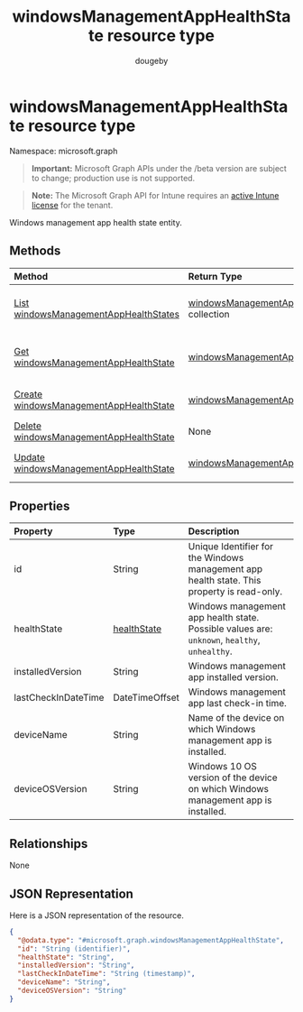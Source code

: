 ﻿---
title: "windowsManagementAppHealthState resource type"
description: "Windows management app health state entity."
author: "dougeby"
localization_priority: Normal
ms.prod: "intune"
doc_type: resourcePageType
---

# windowsManagementAppHealthState resource type

Namespace: microsoft.graph

> **Important:** Microsoft Graph APIs under the /beta version are subject to change; production use is not supported.

> **Note:** The Microsoft Graph API for Intune requires an [active Intune license](https://go.microsoft.com/fwlink/?linkid=839381) for the tenant.

Windows management app health state entity.

## Methods

| Method                                                                                                    | Return Type                                                                                                  | Description                                                                                                                                         |
| :-------------------------------------------------------------------------------------------------------- | :----------------------------------------------------------------------------------------------------------- | :-------------------------------------------------------------------------------------------------------------------------------------------------- |
| [List windowsManagementAppHealthStates](../api/intune-devices-windowsmanagementapphealthstate-list.md)    | [windowsManagementAppHealthState](../resources/intune-devices-windowsmanagementapphealthstate.md) collection | List properties and relationships of the [windowsManagementAppHealthState](../resources/intune-devices-windowsmanagementapphealthstate.md) objects. |
| [Get windowsManagementAppHealthState](../api/intune-devices-windowsmanagementapphealthstate-get.md)       | [windowsManagementAppHealthState](../resources/intune-devices-windowsmanagementapphealthstate.md)            | Read properties and relationships of the [windowsManagementAppHealthState](../resources/intune-devices-windowsmanagementapphealthstate.md) object.  |
| [Create windowsManagementAppHealthState](../api/intune-devices-windowsmanagementapphealthstate-create.md) | [windowsManagementAppHealthState](../resources/intune-devices-windowsmanagementapphealthstate.md)            | Create a new [windowsManagementAppHealthState](../resources/intune-devices-windowsmanagementapphealthstate.md) object.                              |
| [Delete windowsManagementAppHealthState](../api/intune-devices-windowsmanagementapphealthstate-delete.md) | None                                                                                                         | Deletes a [windowsManagementAppHealthState](../resources/intune-devices-windowsmanagementapphealthstate.md).                                        |
| [Update windowsManagementAppHealthState](../api/intune-devices-windowsmanagementapphealthstate-update.md) | [windowsManagementAppHealthState](../resources/intune-devices-windowsmanagementapphealthstate.md)            | Update the properties of a [windowsManagementAppHealthState](../resources/intune-devices-windowsmanagementapphealthstate.md) object.                |

## Properties

| Property            | Type                                                      | Description                                                                                  |
| :------------------ | :-------------------------------------------------------- | :------------------------------------------------------------------------------------------- |
| id                  | String                                                    | Unique Identifier for the Windows management app health state. This property is read-only.   |
| healthState         | [healthState](../resources/intune-devices-healthstate.md) | Windows management app health state. Possible values are: `unknown`, `healthy`, `unhealthy`. |
| installedVersion    | String                                                    | Windows management app installed version.                                                    |
| lastCheckInDateTime | DateTimeOffset                                            | Windows management app last check-in time.                                                   |
| deviceName          | String                                                    | Name of the device on which Windows management app is installed.                             |
| deviceOSVersion     | String                                                    | Windows 10 OS version of the device on which Windows management app is installed.            |

## Relationships

None

## JSON Representation

Here is a JSON representation of the resource.

<!-- {
  "blockType": "resource",
  "keyProperty": "id",
  "@odata.type": "microsoft.graph.windowsManagementAppHealthState"
}
-->

```json
{
  "@odata.type": "#microsoft.graph.windowsManagementAppHealthState",
  "id": "String (identifier)",
  "healthState": "String",
  "installedVersion": "String",
  "lastCheckInDateTime": "String (timestamp)",
  "deviceName": "String",
  "deviceOSVersion": "String"
}
```
